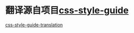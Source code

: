 # 翻译源自项目[css-style-guide](https://github.com/dropbox/css-style-guide)

[css-style-guide-translation](https://github.com/hiYoHoo/css-style-guide-translation/blob/master/css-style-guide-translation.md)
